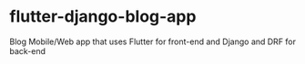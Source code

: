 # flutter-django-blog-app
Blog Mobile/Web app that uses Flutter for front-end and Django and DRF for back-end
